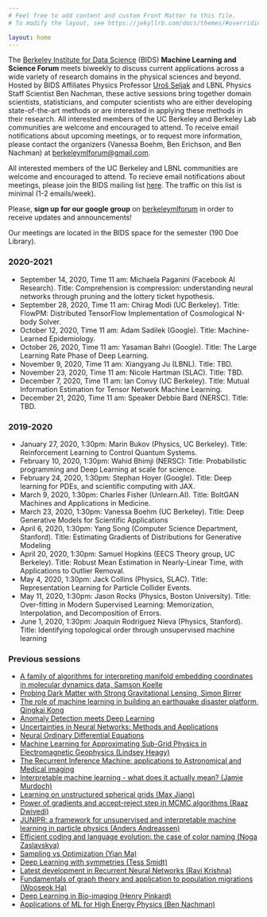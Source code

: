 ```yaml
---
# Feel free to add content and custom Front Matter to this file.
# To modify the layout, see https://jekyllrb.com/docs/themes/#overriding-theme-defaults

layout: home
---
```


The [Berkeley Institute for Data Science](https://bids.berkeley.edu) (BIDS) <b>Machine Learning and Science Forum</b> meets biweekly to discuss current applications across a wide variety of research domains in the physical sciences and beyond. Hosted by BIDS Affiliates Physics Professor [Uroš Seljak](https://bids.berkeley.edu/people/uros-seljak) and LBNL Physics Staff Scientist Ben Nachman, these active sessions bring together domain scientists, statisticians, and computer scientists who are either developing state-of-the-art methods or are interested in applying these methods in their research. All interested members of the UC Berkeley and Berkeley Lab communities are welcome and encouraged to attend. To receive email notifications about upcoming meetings, or to request more information, please contact the organizers (Vanessa Boehm, Ben Erichson, and Ben Nachman) at [berkeleymlforum@gmail.com](mailto:berkeleymlforum@gmail.com).

<!--The Berkeley Statistics and Machine Learning Forum meets biweekly to discuss current applications across a wide variety of research domains and software methodologies. Hosted by UC Berkeley Physics Professor and BIDS Senior Fellow [Uroš Seljak](https://bids.berkeley.edu/people/uros-seljak), these active
sessions bring together domain scientists, statisticians and computer scientists
who are either developing state-of-the-art methods or are interested in applying
these methods in their research. Practical questions about the meetings can be
directed to BIDS Data Science Fellow [François Lanusse](https://bids.berkeley.edu/people/fran%C3%A7ois-lanusse). -->

All interested members of the UC Berkeley and LBNL communities are welcome and
encouraged to attend.  To recieve email notifications about meetings, please join the BIDS mailing list [here](https://bids.berkeley.edu/join-bids-mailing-list).  The traffic on this list is minimal (1-2 emails/week).

<!--To receive email notifications about the meetings and upvote papers for discussion
please register [here](https://www.benty-fields.com/register) and join the
[Berkeley Statistics and Machine Learning Forum](https://www.benty-fields.com/manage_jc?groupid=191). -->

Please, **sign up for our google group** on [berkeleymlforum](https://groups.google.com/forum/#!forum/berkeleymlforum) in order to receive updates and announcements!

Our meetings are located in the BIDS space for the semester (190 Doe Library).

### 2020-2021

  - September 14, 2020, Time 11 am:  Michaela Paganini (Facebook AI Research).  Title: Comprehension is compression: understanding neural networks through pruning and the lottery ticket hypothesis.
  - September 28, 2020, Time 11 am: Chirag Modi (UC Berkeley). Title: FlowPM: Distributed TensorFlow Implementation of Cosmological N-body Solver.
  - October 12, 2020, Time 11 am: Adam Sadilek (Google).  Title: Machine-Learned Epidemiology.
  - October 26, 2020, Time 11 am: Yasaman Bahri (Google).  Title: The Large Learning Rate Phase of Deep Learning.
  - November 9, 2020, Time 11 am: Xiangyang Ju (LBNL). Title: TBD.
  - November 23, 2020, Time 11 am: Nicole Hartman (SLAC).  Title: TBD.
  - December 7, 2020, Time 11 am: Ian Convy (UC Berkeley).  Title: Mutual Information Estimation for Tensor Network Machine Learning.
  - December 21, 2020, Time 11 am: Speaker Debbie Bard (NERSC).  Title: TBD.

### 2019-2020

  - January 27, 2020, 1:30pm: Marin Bukov (Physics, UC Berkeley).  Title: Reinforcement Learning to Control Quantum Systems.
  - February 10, 2020, 1:30pm: Wahid Bhimji (NERSC): Title: Probabilistic programming and Deep Learning at scale for science.
  - February 24, 2020, 1:30pm: Stephan Hoyer (Google). Title: Deep learning for PDEs, and scientific computing with JAX.
  - March 9, 2020, 1:30pm: Charles Fisher (Unlearn.AI). Title: BoltGAN Machines and Applications in Medicine.
  - March 23, 2020, 1:30pm: Vanessa Boehm (UC Berkeley). Title: Deep Generative Models for Scientific Applications
  - April 6, 2020, 1:30pm: Yang Song (Computer Science Department, Stanford). Title: Estimating Gradients of Distributions for Generative Modeling
  - April 20, 2020, 1:30pm: Samuel Hopkins (EECS Theory group, UC Berkeley).  Title: Robust Mean Estimation in Nearly-Linear Time, with Applications to Outlier Removal.
  - May 4, 2020, 1:30pm: Jack Collins (Physics, SLAC).  Title: Representation Learning for Particle Collider Events.
  - May 11, 2020, 1:30pm: Jason Rocks (Physics, Boston University).  Title: Over-fitting in Modern Supervised Learning: Memorization, Interpolation, and Decomposition of Errors.
  - June 1, 2020, 1:30pm: Joaquin Rodriguez Nieva (Physics, Stanford). Title: Identifying topological order through unsupervised machine learning
  
  

### Previous sessions

  - [A family of algorithms for interpreting manifold embedding coordinates in molecular dynamics data, Samson Koelle](https://bids.berkeley.edu/events/bsmlf-2019-1216)
  - [Probing Dark Matter with Strong Gravitational Lensing, Simon Birrer](https://bids.berkeley.edu/events/bsmlf-2019-1202)
  - [The role of machine learning in building an earthquake disaster platform, Qingkai Kong](https://bids.berkeley.edu/events/bsmlf-2019-1118)
  - [Anomaly Detection meets Deep Learning](https://bids.berkeley.edu/events/bsmlf-2019-1104)
  - [Uncertainties in Neural Networks: Methods and Applications](https://bids.berkeley.edu/events/bsmlf-2019-1021)
  - [Neural Ordinary Differential Equations](https://bids.berkeley.edu/events/bsmlf-2019-1007)
  - [Machine Learning for Approximating Sub-Grid Physics in Electromagnetic Geophysics (Lindsey Heagy)](https://bids.berkeley.edu/events/bsmlf-2019-0923)
  - [The Recurrent Inference Machine: applications to Astronomical and Medical imaging](https://bids.berkeley.edu/events/bsmlf-2019-0909)
  - [Interpretable machine learning - what does it actually mean? (Jamie Murdoch)](https://bids.berkeley.edu/events/smldg-2019-0415)
  - [Learning on unstructured spherical grids (Max Jiang)](https://bids.berkeley.edu/events/smldg-2019-0401)
  - [Power of gradients and accept-reject step in MCMC algorithms (Raaz Dwivedi)](https://bids.berkeley.edu/events/smldg-2019-0318)
  - [JUNIPR: a framework for unsupervised and interpretable machine learning in particle physics (Anders Andreassen)](https://bids.berkeley.edu/events/smldg-2019-0304)
  - [Efficient coding and language evolution: the case of color naming (Noga Zaslavskya)](https://bids.berkeley.edu/events/smldg-2019-0204)
  - [Sampling vs Optimization (Yian Ma)](https://bids.berkeley.edu/events/smldg-2018-1210)
  - [Deep Learning with symmetries (Tess Smidt)](https://bids.berkeley.edu/events/smldg-2018-1126)
  - [Latest development in Recurrent Neural Networks (Ravi Krishna)](https://bids.berkeley.edu/events/smldg-2018-1015)
  - [Fundamentals of graph theory and application to population migrations (Wooseok Ha)](https://bids.berkeley.edu/events/smldg-2018-1008)
  - [Deep Learning in Bio-imaging (Henry Pinkard)](https://bids.berkeley.edu/events/smldg-2018-1001)
  - [Applications of ML for High Energy Physics (Ben Nachman)](https://bids.berkeley.edu/events/smldg-2018-0924)
